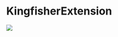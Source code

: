 # KingfisherExtension

<p>
<a href="http://cocoadocs.org/docsets/KingfisherExtension"><img src="https://img.shields.io/cocoapods/v/KingfisherExtension.svg?style=flat"></a>
</p>

